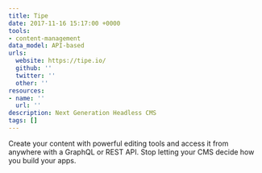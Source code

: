 ```yaml
---
title: Tipe
date: 2017-11-16 15:17:00 +0000
tools:
- content-management
data_model: API-based
urls:
  website: https://tipe.io/
  github: ''
  twitter: ''
  other: ''
resources:
- name: ''
  url: ''
description: Next Generation Headless CMS
tags: []
---
```

Create your content with powerful editing tools and access it from anywhere with a GraphQL or REST API. Stop letting your CMS decide how you build your apps.
